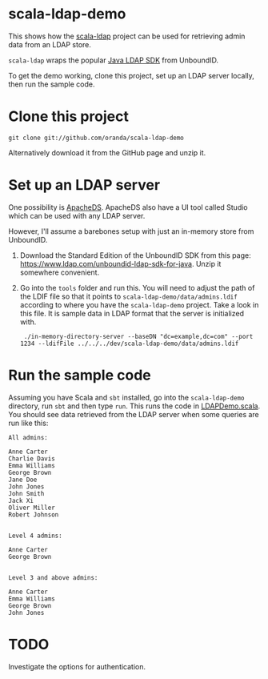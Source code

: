 scala-ldap-demo
===============

This shows how the [scala-ldap](https://github.com/Normation/scala-ldap) project 
can be used for retrieving admin data from an LDAP store.

`scala-ldap` wraps the popular [Java LDAP SDK](https://www.ldap.com/unboundid-ldap-sdk-for-java) from UnboundID.

To get the demo working, clone this project, set up an LDAP server locally, then run the sample code.


Clone this project
==================

    git clone git://github.com/oranda/scala-ldap-demo

Alternatively download it from the GitHub page and unzip it.


Set up an LDAP server
=====================

One possibility is [ApacheDS](http://directory.apache.org/apacheds/). ApacheDS also
have a UI tool called Studio which can be used with any LDAP server.

However, I'll assume a barebones setup with just an in-memory store from UnboundID. 

1. Download the Standard Edition of the UnboundID SDK from this page: https://www.ldap.com/unboundid-ldap-sdk-for-java.
 Unzip it somewhere convenient. 
 
2. Go into the `tools` folder and run this. You will need to adjust the path of the LDIF file
 so that it points to `scala-ldap-demo/data/admins.ldif` according to where you have the `scala-ldap-demo` project.
 Take a look in this file. It is sample data in LDAP format that the server is initialized with.

        ./in-memory-directory-server --baseDN "dc=example,dc=com" --port 1234 --ldifFile ../../../dev/scala-ldap-demo/data/admins.ldif 


Run the sample code
===================

Assuming you have Scala and `sbt` installed, go into the `scala-ldap-demo` directory, run `sbt` and then
type `run`. This runs the code in [LDAPDemo.scala](src/main/scala/ldap/SearchLDAPDemo.scala). You should see data retrieved from the LDAP server when some queries are run like this:


    All admins:
    
    Anne Carter
    Charlie Davis
    Emma Williams
    George Brown
    Jane Doe
    John Jones
    John Smith
    Jack Xi
    Oliver Miller
    Robert Johnson
    
    
    Level 4 admins:
    
    Anne Carter
    George Brown
    
    
    Level 3 and above admins:
    
    Anne Carter
    Emma Williams
    George Brown
    John Jones



TODO
====

Investigate the options for authentication.